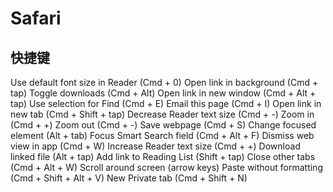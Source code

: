 # Safari

## 快捷键

Use default font size in Reader (Cmd + 0)
Open link in background (Cmd + tap)
Toggle downloads (Cmd + Alt)
Open link in new window (Cmd + Alt + tap)
Use selection for Find (Cmd + E)
Email this page (Cmd + I)
Open link in new tab (Cmd + Shift + tap)
Decrease Reader text size (Cmd + -)
Zoom in (Cmd + +)
Zoom out (Cmd + -)
Save webpage (Cmd + S)
Change focused element (Alt + tab)
Focus Smart Search field (Cmd + Alt + F)
Dismiss web view in app (Cmd + W)
Increase Reader text size (Cmd + +)
Download linked file (Alt + tap)
Add link to Reading List (Shift + tap)
Close other tabs (Cmd + Alt + W)
Scroll around screen (arrow keys)
Paste without formatting (Cmd + Shift + Alt + V)
New Private tab (Cmd + Shift + N)